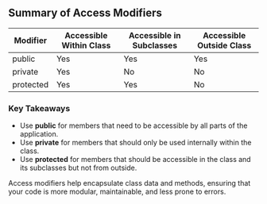 ## Summary of Access Modifiers

| Modifier  | Accessible Within Class | Accessible in Subclasses | Accessible Outside Class |
| --------- | ----------------------- | ------------------------ | ------------------------ |
| public    | Yes                     | Yes                      | Yes                      |
| private   | Yes                     | No                       | No                       |
| protected | Yes                     | Yes                      | No                       |

### Key Takeaways

- Use **public** for members that need to be accessible by all parts of the application.
- Use **private** for members that should only be used internally within the class.
- Use **protected** for members that should be accessible in the class and its subclasses but not from outside.

Access modifiers help encapsulate class data and methods, ensuring that your code is more modular, maintainable, and less prone to errors.

<!-- ts second concept session -->
